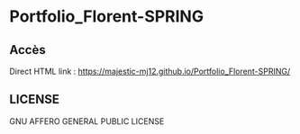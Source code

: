 # Portfolio_Florent-SPRING

## Accès

Direct HTML link : https://majestic-mj12.github.io/Portfolio_Florent-SPRING/

## LICENSE

GNU AFFERO GENERAL PUBLIC LICENSE
